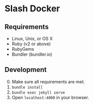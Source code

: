 # Slash Docker

## Requirements
- Linux, Unix, or OS X
- Ruby (v2 or above)
- RubyGems
- Bundler (bundler.io)

## Development
0. Make sure all requirements are met.
1. `bundle install`
2. `bundle exec jekyll serve`
3. Open `localhost:4000` in your browser.
